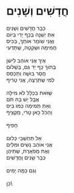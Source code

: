 # חֳדָשִׁים וְשָׁנִים

כְּבָר חֳדָשִׁים וְשָׁנִים\
אַתְּ יְשֵׁנָה בְּכַף יָדִי בַּיּוֹם\
וַאֲנִי שׁוֹמֵר אוֹתְךָ, בַּכִּיס\
חֲמִימָה וּשְׁקֵטָה, שֶׁתֵּדְעִי\
\
אֵיךְ אֲנִי אוֹהֵב לִישֹׁן\
בְּתוֹךְ כַּף יָד גַּם, בְּשָׁלוֹם\
חֲסַר בּוּשָׁה וְתַכְסִּס\
לְמִי שֶׁתִּרְצֶה, אֲנִי טָרִיף\
\
שֶׁזֹּאת בִּכְלָל לֹא מִילָה\
אֲבָל יֵשׁ בָּהּ תֹּם\
וְאַתְּ תְּמִימָה כְּמוֹ בִּיס\
וְהַכֹּל כָּאן טָרִי, מַקְצִיף\
\
חָפִיף\
\
אַל תַּחְשְׁבִי כְּלוּם\
אֲנִי אוֹהֵב נָשִׂים וּמִלִּים\
וְאֶת מְפֹאֶרֶת, שְׁתֵּיהֶן\
כְּבָר שָׁנִים וָחֳדָשִׁים\
\
וְגַם כַּמָּה יָמִים\
\
כֵּן\

